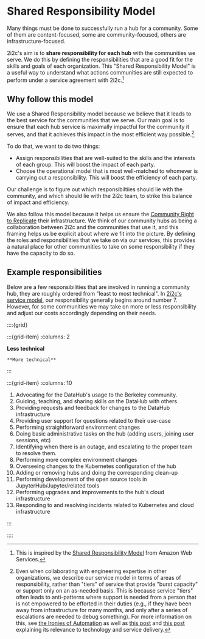 # Shared Responsibility Model

Many things must be done to successfully run a hub for a community.
Some of them are content-focused, some are community-focused, others are infrastructure-focused.

2i2c's aim is to **share responsibility for each hub** with the communities we serve. We do this by defining the responsibilities that are a good fit for the skills and goals of each organization.
This "Shared Responsibility Model" is a useful way to understand what actions communities are still expected to perform under a service agreement with 2i2c.[^1]

[^1]: This is inspired by the [Shared Responsibility Model](https://aws.amazon.com/compliance/shared-responsibility-model/) from Amazon Web Services.

## Why follow this model

We use a Shared Responsibility model because we believe that it leads to the best service for the communities that we serve.
Our main goal is to ensure that each hub service is maximally impactful for the community it serves, and that it achieves this impact in the most efficient way possible.[^ironies-automation]

[^ironies-automation]: Even when collaborating with engineering expertise in other organizations, we describe our service model in terms of areas of responsibility, rather than "tiers" of service that provide "burst capacity" or support only on an as-needed basis. This is because service "tiers" often leads to anti-patterns where support is needed from a person that is not empowered to be efforted in their duties (e.g., if they have been away from infrastructure for many months, and only after a series of escalations are needed to debug something). For more information on this, see [the Ironies of Automation](https://ckrybus.com/static/papers/Bainbridge_1983_Automatica.pdf) as well as [this post](https://blog.acolyer.org/2020/01/08/ironies-of-automation/) and [this post](https://www.thinkautomation.com/automation-advice/the-ironies-of-automation-explored/) explaining its relevance to technology and service delivery.

To do that, we want to do two things:

- Assign responsibilities that are well-suited to the skills and the interests of each group. This will boost the impact of each party.
- Choose the operational model that is most well-matched to whomever is carrying out a responsibility. This will boost the efficiency of each party.

Our challenge is to figure out which responsibiltiies should lie with the community, and which should lie with the 2i2c team, to strike this balance of impact and efficiency.

We also follow this model because it helps us ensure the [Community Right to Replicate](https://2i2c.org/right-to-replicate) their infrastructure.
We think of our community hubs as being a collaboration between 2i2c and the communities that use it, and this framing helps us be explicit about where we fit into the picture.
By defining the roles and responsibilities that we take on via our services, this provides a natural place for other communities to take on some responsibility if they have the capacity to do so.

## Example responsibilities

Below are a few responsibilities that are involved in running a community hub, they are roughly ordered from "least to most technical".
In [2i2c's service model](overview.md), our responsibility generally begins around number 7.
However, for some communities we may take on more or less responsibility and adjust our costs accordingly depending on their needs.

::::{grid}

:::{grid-item}
:columns: 2

**Less technical**

```{div} mt-auto
**More technical**
```

:::

:::{grid-item}
:columns: 10

1. Advocating for the DataHub's usage to the Berkeley community.
2. Guiding, teaching, and sharing skills on the DataHub with others
3. Providing requests and feedback for changes to the DataHub infrastructure
4. Providing user support for questions related to their use-case
5. Performing straightforward environment changes
6. Doing basic administrative tasks on the hub (adding users, joining user sessions, etc)
7. Identifying when there is an outage, and escalating to the proper team to resolve them.
8. Performing more complex environment changes
9. Overseeing changes to the Kubernetes configuration of the hub
10. Adding or removing hubs and doing the corresponding clean-up
11. Performing development of the open source tools in JupyterHub/Jupyter/related tools
12. Performing upgrades and improvements to the hub's cloud infrastructure
13. Responding to and resolving incidents related to Kubernetes and cloud infrastructure

:::

::::
